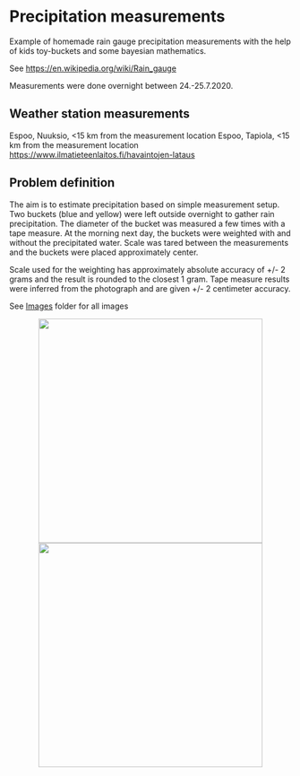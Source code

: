 # Precipitation measurements

Example of homemade rain gauge precipitation measurements with the help of kids toy-buckets and some bayesian mathematics.

See https://en.wikipedia.org/wiki/Rain_gauge

Measurements were done overnight between 24.-25.7.2020.

## Weather station measurements
Espoo, Nuuksio, <15 km from the measurement location
Espoo, Tapiola, <15 km from the measurement location
https://www.ilmatieteenlaitos.fi/havaintojen-lataus

## Problem definition

The aim is to estimate precipitation based on simple measurement setup.
Two buckets (blue and yellow) were left outside overnight to gather rain precipitation.
The diameter of the bucket was measured a few times with a tape measure.
At the morning next day, the buckets were weighted with and without the precipitated water.
Scale was tared between the measurements and the buckets were placed approximately center.

Scale used for the weighting has approximately absolute accuracy of +/- 2 grams and the result is rounded to the closest 1 gram.
Tape measure results were inferred from the photograph and are given +/- 2 centimeter accuracy.

See [Images](https://github.com/ahartikainen/BayesianWeather/tree/master/RainGauge/images_cropped) folder for all images

<p align="center">
  <img height="400" src="/images_cropped/2020-07-24%2019.40.23.jpg">
  <img height="400" src="/images_cropped/2020-07-24%2019.43.45-1.jpg"> 
</p>

